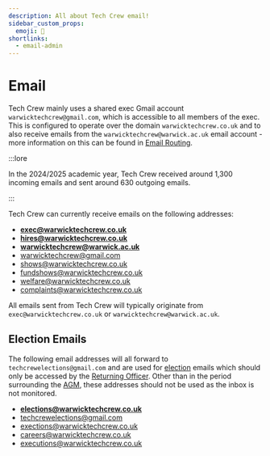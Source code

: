 ```yaml
---
description: All about Tech Crew email!
sidebar_custom_props:
  emoji: 📧
shortlinks:
  - email-admin
---
```


# Email

Tech Crew mainly uses a shared exec Gmail account `warwicktechcrew@gmail.com`, which is accessible to all members of the
exec. This is configured to operate over the domain `warwicktechcrew.co.uk` and to also receive emails from the
`warwicktechcrew@warwick.ac.uk` email account - more information on this can be found in
[Email Routing](03-routing/index.md).

:::lore 

In the 2024/2025 academic year, Tech Crew received around 1,300 incoming emails and sent around 630 outgoing
emails. 

:::

Tech Crew can currently receive emails on the following addresses:

- **exec@warwicktechcrew.co.uk**
- **hires@warwicktechcrew.co.uk**
- **warwicktechcrew@warwick.ac.uk**
- warwicktechcrew@gmail.com
- shows@warwicktechcrew.co.uk
- fundshows@warwicktechcrew.co.uk
- welfare@warwicktechcrew.co.uk
- complaints@warwicktechcrew.co.uk

All emails sent from Tech Crew will typically originate from `exec@warwicktechcrew.co.uk` or
`warwicktechcrew@warwick.ac.uk`.

## Election Emails

The following email addresses will all forward to `techcrewelections@gmail.com` and are used for
[election](/wiki/tech-crew/democracy/agm) emails which should only be accessed by the
[Returning Officer](/wiki/tech-crew/democracy/). Other than in the period surrounding the
[AGM](/wiki/tech-crew/democracy/agm), these addresses should not be used as the inbox is not monitored.

- **elections@warwicktechcrew.co.uk**
- techcrewelections@gmail.com
- exections@warwicktechcrew.co.uk
- careers@warwicktechcrew.co.uk
- executions@warwicktechcrew.co.uk

